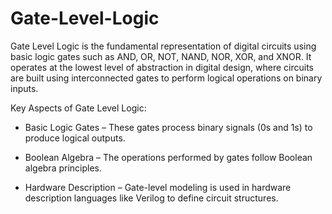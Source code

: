 # Gate-Level-Logic

Gate Level Logic is the fundamental representation of digital circuits using basic logic gates such as AND, OR, NOT, NAND, NOR, XOR, and XNOR. It operates at the lowest level of abstraction in digital design, where circuits are built using interconnected gates to perform logical operations on binary inputs.

Key Aspects of Gate Level Logic:
- Basic Logic Gates – These gates process binary signals (0s and 1s) to produce logical outputs.
  
- Boolean Algebra – The operations performed by gates follow Boolean algebra principles.
  
- Hardware Description – Gate-level modeling is used in hardware description languages like Verilog to define circuit structures.
